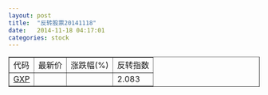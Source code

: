 ```yaml
---
layout: post
title:  "反转股票20141118"
date:   2014-11-18 04:17:01
categories: stock
---
```


<script type="text/javascript">
var stockList = []
stockList.push('gb_gxp');
</script>

<table border="1">
 <tr>
 <td>代码</td>
  <td>最新价</td>
  <td>涨跌幅(%)</td>
 <td>反转指数</td>
</tr>
  <tr id="gxp"><td><a href="http://stock.finance.sina.com.cn/usstock/quotes/GXP.html" target="_blank">GXP</a></td><td></td><td></td><td>2.083</td></tr>
</table>
